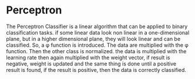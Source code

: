 # Perceptron
The Perceptron Classifier is a linear algorithm that can
be applied to binary classification tasks. if some linear data
look non linear in a one-dimensional plane, but in a higher
dimensional plane, they will look linear and can be classified.
So, a φ function is introduced. The data are multiplied with
the φ function. Then the other class is normalized. the data
is multiplied with the learning rate then again multiplied with
the weight vector, if result is negative, weight is updated and
the same thing is done until a positive result is found, if the
result is positive, then the data is correctly classified.

